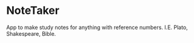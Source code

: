 # NoteTaker
App to make study notes for anything with reference numbers. I.E. Plato, Shakespeare, Bible.

